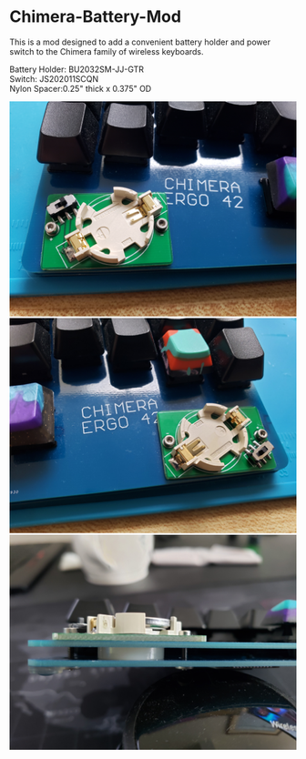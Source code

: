 # Chimera-Battery-Mod
This is a mod designed to add a convenient battery holder and power switch to the Chimera family of wireless keyboards.

Battery Holder: BU2032SM-JJ-GTR  
Switch: JS202011SCQN  
Nylon Spacer:0.25" thick x 0.375" OD

![Left](/images/left.jpg)![Right](/images/right.jpg)![Side](/images/side.jpg)





